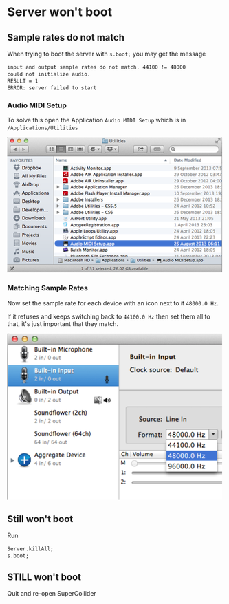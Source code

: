 # Server won't boot

## Sample rates do not match
When trying to boot the server with `s.boot;` you may get the message

    input and output sample rates do not match. 44100 != 48000
    could not initialize audio.
    RESULT = 1
    ERROR: server failed to start

### Audio MIDI Setup
To solve this open the Application `Audio MIDI Setup` which is in `/Applications/Utilities`

![](bootFailed01.png)

### Matching Sample Rates

Now set the sample rate for each device with an icon next to it `48000.0 Hz`.

If it refuses and keeps switching back to `44100.0 Hz` then set them all to that, it's just important that they match.

![](bootFailed02.png)

## Still won't boot

Run 

    Server.killAll;
    s.boot;

## STILL won't boot

Quit and re-open SuperCollider